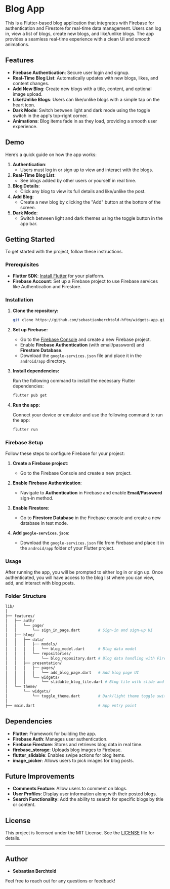 
# Blog App

This is a Flutter-based blog application that integrates with Firebase for authentication and Firestore for real-time data management. Users can log in, view a list of blogs, create new blogs, and like/unlike blogs. The app provides a seamless real-time experience with a clean UI and smooth animations.

## Features

- **Firebase Authentication**: Secure user login and signup.
- **Real-Time Blog List**: Automatically updates with new blogs, likes, and content changes.
- **Add New Blog**: Create new blogs with a title, content, and optional image upload.
- **Like/Unlike Blogs**: Users can like/unlike blogs with a simple tap on the heart icon.
- **Dark Mode**: Switch between light and dark mode using the toggle switch in the app's top-right corner.
- **Animations**: Blog items fade in as they load, providing a smooth user experience.

## Demo

Here’s a quick guide on how the app works:

1. **Authentication**: 
   - Users must log in or sign up to view and interact with the blogs.
2. **Real-Time Blog List**: 
   - See blogs added by other users or yourself in real time.
3. **Blog Details**: 
   - Click any blog to view its full details and like/unlike the post.
4. **Add Blog**: 
   - Create a new blog by clicking the "Add" button at the bottom of the screen.
5. **Dark Mode**: 
   - Switch between light and dark themes using the toggle button in the app bar.

## Getting Started

To get started with the project, follow these instructions.

### Prerequisites

- **Flutter SDK**: [Install Flutter](https://flutter.dev/docs/get-started/install) for your platform.
- **Firebase Account**: Set up a Firebase project to use Firebase services like Authentication and Firestore.

### Installation

1. **Clone the repository:**

   ```bash
   git clone https://github.com/sebastianberchtold-hftm/widgets-app.git
   ```

2. **Set up Firebase:**

   - Go to the [Firebase Console](https://console.firebase.google.com/) and create a new Firebase project.
   - Enable **Firebase Authentication** (with email/password) and **Firestore Database**.
   - Download the `google-services.json` file and place it in the `android/app` directory.

3. **Install dependencies:**

   Run the following command to install the necessary Flutter dependencies:

   ```bash
   flutter pub get
   ```

4. **Run the app:**

   Connect your device or emulator and use the following command to run the app:

   ```bash
   flutter run
   ```

### Firebase Setup

Follow these steps to configure Firebase for your project:

1. **Create a Firebase project**:
   - Go to the Firebase Console and create a new project.
   
2. **Enable Firebase Authentication**:
   - Navigate to **Authentication** in Firebase and enable **Email/Password** sign-in method.

3. **Enable Firestore**:
   - Go to **Firestore Database** in the Firebase console and create a new database in test mode.

4. **Add `google-services.json`**:
   - Download the `google-services.json` file from Firebase and place it in the `android/app` folder of your Flutter project.

### Usage

After running the app, you will be prompted to either log in or sign up. Once authenticated, you will have access to the blog list where you can view, add, and interact with blog posts.

### Folder Structure

```bash
lib/
│
├── features/
│   ├── auth/
│   │   └── page/
│   │       └── sign_in_page.dart        # Sign-in and sign-up UI
│   ├── blog/
│   │   ├── data/
│   │   │   ├── models/
│   │   │   │   └── blog_model.dart      # Blog data model
│   │   │   └── repositories/
│   │   │       └── blog_repository.dart # Blog data handling with Firestore
│   │   ├── presentation/
│   │   │   ├── pages/
│   │   │   │   └── add_blog_page.dart   # Add blog page UI
│   │   │   └── widgets/
│   │   │       └── slidable_blog_tile.dart # Blog tile with slide and like/unlike functionality
│   └── theme/
│       └── widgets/
│           └── toggle_theme.dart        # Dark/light theme toggle switch
│
├── main.dart                            # App entry point
```

## Dependencies

- **Flutter**: Framework for building the app.
- **Firebase Auth**: Manages user authentication.
- **Firebase Firestore**: Stores and retrieves blog data in real time.
- **firebase_storage**: Uploads blog images to Firebase.
- **flutter_slidable**: Enables swipe actions for blog items.
- **image_picker**: Allows users to pick images for blog posts.

## Future Improvements

- **Comments Feature**: Allow users to comment on blogs.
- **User Profiles**: Display user information along with their posted blogs.
- **Search Functionality**: Add the ability to search for specific blogs by title or content.

## License

This project is licensed under the MIT License. See the [LICENSE](LICENSE) file for details.

---

## Author

- **Sebastian Berchtold**

Feel free to reach out for any questions or feedback!
